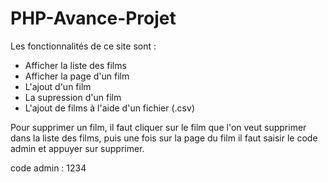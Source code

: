 # PHP-Avance-Projet

Les fonctionnalités de ce site sont :
  - Afficher la liste des films
  - Afficher la page d'un film
  - L'ajout d'un film 
  - La supression d'un film
  - L'ajout de films à l'aide d'un fichier (.csv)


Pour supprimer un film, il faut cliquer sur le film que l'on veut supprimer dans la liste des films, puis une fois sur la page du film
il faut saisir le code admin et appuyer sur supprimer.


code admin : 1234
